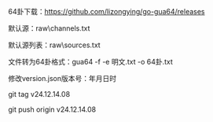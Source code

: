 64卦下载：https://github.com/lizongying/go-gua64/releases

默认源：raw\channels.txt

默认源列表：raw\sources.txt

文件转为64卦格式：gua64 -f -e 明文.txt -o 64卦.txt

修改version.json版本号：年月日时

git tag v24.12.14.08

git push origin v24.12.14.08
